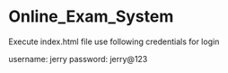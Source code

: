 # Online_Exam_System
Execute index.html file
use following credentials for login

username: jerry
password: jerry@123
